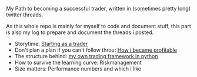 My Path to becoming a successful trader, written in (sometimes pretty long) twitter threads.

As this whole repo is mainly for myself to code and document stuff, this part is also my log to prepare and document the threads i posted.

- Storytime: [Starting as a trader](startingAsATrader.md)
- Don't plan a plan if you can't follow throu: [How i became profitable](howIBecameProfitable.md)
- The structure behind: [my own trading framework in python](myOwnTradingFramework.md)
- How to survive the learning curve: Riskmanagement
- Size matters: Performance numbers and which i like
